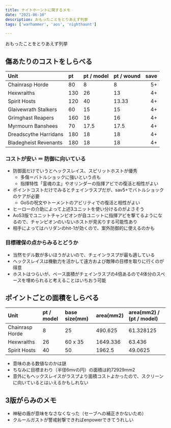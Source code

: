 ```yaml
---
title: ナイトホーントに関するメモ
date: "2021-06-10"
description: おもったことをとりあえず列挙
tags: ['warhammer', 'aos', 'nighthaunt']

---
```

おもったことをとりあえず列挙

## 傷あたりのコストをしらべる

| Unit                  | pt  | pt / model | pt / wound | save |
| :-------------------- | :-- | :--------- | :--------- | ---: |
| Chainrasp Horde       | 80  | 8          | 8          | 5+   |
| Hexwraiths            | 130 | 26         | 13         | 4+   |
| Spirit Hosts          | 120 | 40         | 13.33      | 4+   |
| Glaivewrath Stalkers  | 60  | 15         | 15         | 4+   |
| Grimghast Reapers     | 160 | 16         | 16         | 4+   |
| Myrmourn Banshees     | 70  | 17.5       | 17.5       | 4+   |
| Dreadscythe Harridans | 180 | 18         | 18         | 4+   |
| Bladegheist Revenants | 180 | 18         | 18         | 4+   |

### コストが安い ＝ 防御に向いている
- 防御面だけでいうとヘックスレイス、スピリットホストが優秀
  - 多傷＝バトルショックに強いという点も
  - 指揮特性「霊魂の主」やオリンダーの指揮アビでの復活と相性がよい
- ポイントコストだけでみるとチェインラスプだが、sav5+でバトルショックのケアが必要
  - GoSの呪文やトーメントのアビリティでの復活と相性がよい
- ヒーローの介助によって上述3ユニットを使い分けるのがよさそう
- AoS3版でユニットチャンピオンが自ユニットに指揮アビを撃てるようになるので、チャンピオンのいないホストが見劣りする可能性あり
- 相手によってはハリダンのhit-1が効くので、案外防御的に使えるのかも

### 目標確保の点からみるとどうか
- 当然モデル数が多いほうがよいので、チェインラスプが最も適している
- ヘックスレイスは機動力を活かして遠方および敵陣の目標を取りに行くのが得意
- ホストはつらいが、ベース面積がチェインラスプの4倍あるので4体分のスペースを埋められると考えることはいちおう可能

## ポイントごとの面積をしらべる

| Unit                  | pt / model | base size(mm) | area(mm2) | area(mm2) / (pt / model) |
| :-------------------- | :----------| :----------   | :-------- | :----------------------- |
| Chainrasp Horde       | 8          | 25            | 490.625   | 61.328125                |
| Hexwraiths            | 26         | 60 x 35       | 1649.336  | 63.436                   |
| Spirit Hosts          | 40         | 50            | 1962.5    | 49.0625                  |

- 意味のある数値なのかは謎
- ちなみに目標まわり（半径6mvの円）の面積は約72929mm2
- 意外にもヘックスレイスがラスプより面積コストよかったので、スクリーンに向いているとはいえるかもしれない

## 3版がらみのメモ
- 神秘の盾が意味をなさなくなった（セーブへの補正きかないため）
- クルールガストが警戒射撃できればenpowerできてうれしい